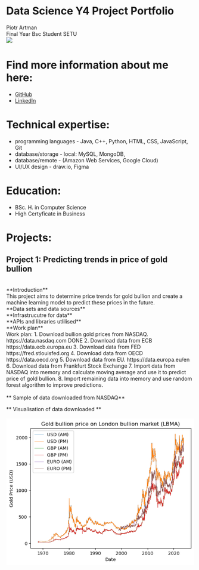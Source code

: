 # Data Science Y4 Project Portfolio 

Piotr Artman <br>
Final Year Bsc Student SETU <br>
<img src='portrait.jfif' width='400'>

# Find more information about me here:
* [GitHub](https://github.com/peterartman)
* [LinkedIn](https://www.linkedin.com/in/piotr-artman-22105815/)

# Technical expertise:

* programming languages - Java, C++, Python, HTML, CSS, JavaScript, Git
* database/storage - local: MySQL, MongoDB,
* database/remote - (Amazon Web Services, Google Cloud)
* UI/UX design - draw.io, Figma

# Education:

* BSc. H. in Computer Science
* High Certyficate in Business

# Projects:

## Project 1: Predicting trends in price of gold bullion <br>
<br>
**Introduction**
<br>
This project aims to determine price trends for gold bullion and create a machine learning model to predict these prices in the future.
<br>
**Data sets and data sources**
<br>
**Infrastrucutre for data**
<br>
**APIs and libraries utlilised**
<br>
**Work plan**
<br>
Work plan:    1. Download bullion gold prices from NASDAQ.    https://data.nasdaq.com          DONE
              2. Download data from ECB                       https://data.ecb.europa.eu
              3. Download data from FED                       https://fred.stlouisfed.org
              4. Download data from OECD                      https://data.oecd.org
              5. Download data from EU.                       https://data.europa.eu/en
              6. Download data from Frankfurt Stock Exchange                  
              7. Import data from NASDAQ into memory 
                 and calculate moving average and use it to predict price of gold bullion.
              8. Import remaining data into memory
                 and use random forest algorithm to improve predictions. 
                 <br>
                 <br>
<!-- <br>
**Algorithms / ML models utilised**
<br>
**Other tools utilised**
<br>
**Visualisation of the project**
<br>
Verification of the project - this section contains how the accuracy of the model(s) was checked.
<br>
Outcome/result/challenges - what were the results or outcomes of the project, what challenges were faced during the project, and how were they overcome.
<br> -->
** Sample of data downloaded from NASDAQ** 



** Visualisation of data downloaded **
<br>
<br>
<img src='/pictures/LBMA.png' width='580'>